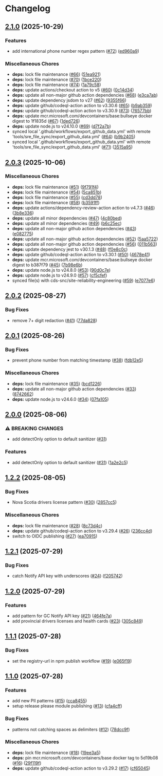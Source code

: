 # Changelog

## [2.1.0](https://github.com/cds-snc/sanitize-pii/compare/v2.0.3...v2.1.0) (2025-10-29)


### Features

* add international phone number regex pattern ([#72](https://github.com/cds-snc/sanitize-pii/issues/72)) ([ed960a9](https://github.com/cds-snc/sanitize-pii/commit/ed960a932e1f71055b411a1efe4ac97c1689d5f8))


### Miscellaneous Chores

* **deps:** lock file maintenance ([#66](https://github.com/cds-snc/sanitize-pii/issues/66)) ([51ea921](https://github.com/cds-snc/sanitize-pii/commit/51ea92173fb748dfa6da1dfa023a463d1088b815))
* **deps:** lock file maintenance ([#70](https://github.com/cds-snc/sanitize-pii/issues/70)) ([1bce220](https://github.com/cds-snc/sanitize-pii/commit/1bce220d871d7c07cafbe3390ef64aef86404ef3))
* **deps:** lock file maintenance ([#74](https://github.com/cds-snc/sanitize-pii/issues/74)) ([1a79c58](https://github.com/cds-snc/sanitize-pii/commit/1a79c58333bfb40f90f16164bed06f0499b1b254))
* **deps:** update actions/checkout action to v5 ([#60](https://github.com/cds-snc/sanitize-pii/issues/60)) ([0c14d34](https://github.com/cds-snc/sanitize-pii/commit/0c14d34d1bd7b0a1ab67929cbd067701661b8042))
* **deps:** update all non-major github action dependencies ([#68](https://github.com/cds-snc/sanitize-pii/issues/68)) ([e3ca7ab](https://github.com/cds-snc/sanitize-pii/commit/e3ca7ab5a8f4ad9d98813f1b986e40b2c4d8b332))
* **deps:** update dependency jsdom to v27 ([#62](https://github.com/cds-snc/sanitize-pii/issues/62)) ([9355f66](https://github.com/cds-snc/sanitize-pii/commit/9355f663036e4a09c008000dfd56605fba946f87))
* **deps:** update github/codeql-action action to v3.30.6 ([#65](https://github.com/cds-snc/sanitize-pii/issues/65)) ([b9ab359](https://github.com/cds-snc/sanitize-pii/commit/b9ab3591591afd34b83ad9738cc4d1552c479e7f))
* **deps:** update github/codeql-action action to v3.30.9 ([#73](https://github.com/cds-snc/sanitize-pii/issues/73)) ([76577bb](https://github.com/cds-snc/sanitize-pii/commit/76577bb8e41e8efe7d2ec82dbfe5c337f93cc1b4))
* **deps:** update mcr.microsoft.com/devcontainers/base:bullseye docker digest to 1f1835d ([#67](https://github.com/cds-snc/sanitize-pii/issues/67)) ([1ded726](https://github.com/cds-snc/sanitize-pii/commit/1ded726faf87d752725defa8b5e569e72e731487))
* **deps:** update node.js to v24.10.0 ([#69](https://github.com/cds-snc/sanitize-pii/issues/69)) ([d7f2a7b](https://github.com/cds-snc/sanitize-pii/commit/d7f2a7bcae9d06c13243fa681fc79bfe1878838b))
* synced local '.github/workflows/export_github_data.yml' with remote 'tools/sre_file_sync/export_github_data.yml' ([#64](https://github.com/cds-snc/sanitize-pii/issues/64)) ([b9b2405](https://github.com/cds-snc/sanitize-pii/commit/b9b240527f573b5cc231755d84740bbd30615765))
* synced local '.github/workflows/export_github_data.yml' with remote 'tools/sre_file_sync/export_github_data.yml' ([#71](https://github.com/cds-snc/sanitize-pii/issues/71)) ([3515a95](https://github.com/cds-snc/sanitize-pii/commit/3515a95a07cc89c5d05e8bacdb3445f38d88ef9c))

## [2.0.3](https://github.com/cds-snc/sanitize-pii/compare/v2.0.2...v2.0.3) (2025-10-06)


### Miscellaneous Chores

* **deps:** lock file maintenance ([#51](https://github.com/cds-snc/sanitize-pii/issues/51)) ([9f791f4](https://github.com/cds-snc/sanitize-pii/commit/9f791f418a80a7d4180db924a89b1a7b6e37a0d6))
* **deps:** lock file maintenance ([#54](https://github.com/cds-snc/sanitize-pii/issues/54)) ([5ca851b](https://github.com/cds-snc/sanitize-pii/commit/5ca851b8ee4978177daa6ff159d6e6a65c197096))
* **deps:** lock file maintenance ([#55](https://github.com/cds-snc/sanitize-pii/issues/55)) ([cd3dd78](https://github.com/cds-snc/sanitize-pii/commit/cd3dd78fe6ab3cce2bd481059ab12ece6a6b56a9))
* **deps:** lock file maintenance ([#58](https://github.com/cds-snc/sanitize-pii/issues/58)) ([b3591ff](https://github.com/cds-snc/sanitize-pii/commit/b3591ff69bcf1b326229ecbe795b55e74b6c30f8))
* **deps:** update actions/dependency-review-action action to v4.7.3 ([#46](https://github.com/cds-snc/sanitize-pii/issues/46)) ([3b8e336](https://github.com/cds-snc/sanitize-pii/commit/3b8e336a82e18d06ae5da67e0cb6228cd55d4214))
* **deps:** update all minor dependencies ([#47](https://github.com/cds-snc/sanitize-pii/issues/47)) ([4c80bed](https://github.com/cds-snc/sanitize-pii/commit/4c80bed60845a07f77c39ada67e4906c47669e86))
* **deps:** update all minor dependencies ([#49](https://github.com/cds-snc/sanitize-pii/issues/49)) ([b6c25ec](https://github.com/cds-snc/sanitize-pii/commit/b6c25ec9a9779e12f62a9b8eed0c9061d1402835))
* **deps:** update all non-major github action dependencies ([#43](https://github.com/cds-snc/sanitize-pii/issues/43)) ([e082775](https://github.com/cds-snc/sanitize-pii/commit/e08277599dfb1317579a918f5c366e5e534c959e))
* **deps:** update all non-major github action dependencies ([#52](https://github.com/cds-snc/sanitize-pii/issues/52)) ([5aa5722](https://github.com/cds-snc/sanitize-pii/commit/5aa572286f58e50ebc8fae9c832354ecdb63f0c3))
* **deps:** update all non-major github action dependencies ([#56](https://github.com/cds-snc/sanitize-pii/issues/56)) ([011b563](https://github.com/cds-snc/sanitize-pii/commit/011b56352347bbd4075891824c4f6316bb5de7d7))
* **deps:** update dependency jest to v30.1.3 ([#48](https://github.com/cds-snc/sanitize-pii/issues/48)) ([f0e8c0c](https://github.com/cds-snc/sanitize-pii/commit/f0e8c0c50b99cef9838a48e9d35b7e9ad4fac980))
* **deps:** update github/codeql-action action to v3.30.1 ([#50](https://github.com/cds-snc/sanitize-pii/issues/50)) ([4678e41](https://github.com/cds-snc/sanitize-pii/commit/4678e418a35f64a864c47575ae81a876f2d56bdd))
* **deps:** update mcr.microsoft.com/devcontainers/base:bullseye docker digest to b387f79 ([#45](https://github.com/cds-snc/sanitize-pii/issues/45)) ([7b98e6b](https://github.com/cds-snc/sanitize-pii/commit/7b98e6bbbdd338df1d46bedfff85836edafc81d7))
* **deps:** update node.js to v24.8.0 ([#53](https://github.com/cds-snc/sanitize-pii/issues/53)) ([90d0c7e](https://github.com/cds-snc/sanitize-pii/commit/90d0c7ef1163f9a0468b65cca108732446bc41f9))
* **deps:** update node.js to v24.9.0 ([#57](https://github.com/cds-snc/sanitize-pii/issues/57)) ([cf5cfef](https://github.com/cds-snc/sanitize-pii/commit/cf5cfef57abf110615ef7dc22579c0ca1bcb6c78))
* synced file(s) with cds-snc/site-reliability-engineering ([#59](https://github.com/cds-snc/sanitize-pii/issues/59)) ([e7077e6](https://github.com/cds-snc/sanitize-pii/commit/e7077e6377dc89331e0886a415f06ac0aafb4bce))

## [2.0.2](https://github.com/cds-snc/sanitize-pii/compare/v2.0.1...v2.0.2) (2025-08-27)


### Bug Fixes

* remove 7+ digit redaction ([#41](https://github.com/cds-snc/sanitize-pii/issues/41)) ([77da828](https://github.com/cds-snc/sanitize-pii/commit/77da8287140715f7725a4ba8834f569b5eb9c062))

## [2.0.1](https://github.com/cds-snc/sanitize-pii/compare/v2.0.0...v2.0.1) (2025-08-26)


### Bug Fixes

* prevent phone number from matching timestamp ([#38](https://github.com/cds-snc/sanitize-pii/issues/38)) ([fdb12e5](https://github.com/cds-snc/sanitize-pii/commit/fdb12e5ece60164f545449bce925f304ffd563b4))


### Miscellaneous Chores

* **deps:** lock file maintenance ([#35](https://github.com/cds-snc/sanitize-pii/issues/35)) ([bcd1226](https://github.com/cds-snc/sanitize-pii/commit/bcd1226b7b74b839fe0235fcff961f153596593c))
* **deps:** update all non-major github action dependencies ([#33](https://github.com/cds-snc/sanitize-pii/issues/33)) ([8742662](https://github.com/cds-snc/sanitize-pii/commit/874266207ae9e80fe8ceb88c399ccc193a4b6d52))
* **deps:** update node.js to v24.6.0 ([#34](https://github.com/cds-snc/sanitize-pii/issues/34)) ([07fa105](https://github.com/cds-snc/sanitize-pii/commit/07fa105102bb759f9d7e01a56b1f57f184b9ed1b))

## [2.0.0](https://github.com/cds-snc/sanitize-pii/compare/v1.2.2...v2.0.0) (2025-08-06)


### ⚠ BREAKING CHANGES

* add detectOnly option to default sanitizer ([#31](https://github.com/cds-snc/sanitize-pii/issues/31))

### Features

* add detectOnly option to default sanitizer ([#31](https://github.com/cds-snc/sanitize-pii/issues/31)) ([1a2e2c5](https://github.com/cds-snc/sanitize-pii/commit/1a2e2c554230ced8ea8a90e19d8bf513a9a999da))

## [1.2.2](https://github.com/cds-snc/sanitize-pii/compare/v1.2.1...v1.2.2) (2025-08-05)


### Bug Fixes

* Nova Scotia drivers license pattern ([#30](https://github.com/cds-snc/sanitize-pii/issues/30)) ([2857cc5](https://github.com/cds-snc/sanitize-pii/commit/2857cc5013ecdfa115a603b449504db403aa782d))


### Miscellaneous Chores

* **deps:** lock file maintenance ([#28](https://github.com/cds-snc/sanitize-pii/issues/28)) ([8c73d4c](https://github.com/cds-snc/sanitize-pii/commit/8c73d4cbfc6a1c41ccaa57d024658dabc5294d94))
* **deps:** update github/codeql-action action to v3.29.4 ([#26](https://github.com/cds-snc/sanitize-pii/issues/26)) ([236cc4d](https://github.com/cds-snc/sanitize-pii/commit/236cc4d32279601d1002279f32852135f09efc23))
* switch to OIDC publishing ([#27](https://github.com/cds-snc/sanitize-pii/issues/27)) ([ea70915](https://github.com/cds-snc/sanitize-pii/commit/ea709155f4d72cede94b30ff9c181e6584abeb9b))

## [1.2.1](https://github.com/cds-snc/sanitize-pii/compare/v1.2.0...v1.2.1) (2025-07-29)


### Bug Fixes

* catch Notify API key with underscores ([#24](https://github.com/cds-snc/sanitize-pii/issues/24)) ([f205742](https://github.com/cds-snc/sanitize-pii/commit/f205742fe101f951d99b8927905aabebf6ebfffa))

## [1.2.0](https://github.com/cds-snc/sanitize-pii/compare/v1.1.1...v1.2.0) (2025-07-29)


### Features

* add pattern for GC Notify API key ([#21](https://github.com/cds-snc/sanitize-pii/issues/21)) ([464fe7a](https://github.com/cds-snc/sanitize-pii/commit/464fe7ae68103036bca3ee7093630956da8b3f18))
* add provincial drivers licenses and health cards ([#23](https://github.com/cds-snc/sanitize-pii/issues/23)) ([305c849](https://github.com/cds-snc/sanitize-pii/commit/305c84951fbed6f9a3e63e397d8aa68f8cbb7fd3))

## [1.1.1](https://github.com/cds-snc/sanitize-pii/compare/v1.1.0...v1.1.1) (2025-07-28)


### Bug Fixes

* set the registry-url in npm publish workflow ([#19](https://github.com/cds-snc/sanitize-pii/issues/19)) ([e065f19](https://github.com/cds-snc/sanitize-pii/commit/e065f19d3210c89dc40e390141488f72eb7c47b3))

## [1.1.0](https://github.com/cds-snc/sanitize-pii/compare/v1.0.2...v1.1.0) (2025-07-28)


### Features

* add new PII patterns ([#15](https://github.com/cds-snc/sanitize-pii/issues/15)) ([cca8455](https://github.com/cds-snc/sanitize-pii/commit/cca8455b7c6ea6d4ee66b6c7bbc552127c3d8e6c))
* setup release please module publishing ([#13](https://github.com/cds-snc/sanitize-pii/issues/13)) ([cfa4cff](https://github.com/cds-snc/sanitize-pii/commit/cfa4cff69e1f3475d0d15cd97e688755e64e6489))


### Bug Fixes

* patterns not catching spaces as delimiters ([#12](https://github.com/cds-snc/sanitize-pii/issues/12)) ([78dcc9f](https://github.com/cds-snc/sanitize-pii/commit/78dcc9fe925bb7ccae632027103798957e53b855))


### Miscellaneous Chores

* **deps:** lock file maintenance ([#18](https://github.com/cds-snc/sanitize-pii/issues/18)) ([19ee3a5](https://github.com/cds-snc/sanitize-pii/commit/19ee3a55d21c5c30b285d881f2ebb1b29dec5609))
* **deps:** pin mcr.microsoft.com/devcontainers/base docker tag to 5d19b08 ([#16](https://github.com/cds-snc/sanitize-pii/issues/16)) ([29f119f](https://github.com/cds-snc/sanitize-pii/commit/29f119fc789f950094e138dded67269461957c6d))
* **deps:** update github/codeql-action action to v3.29.2 ([#17](https://github.com/cds-snc/sanitize-pii/issues/17)) ([cf65045](https://github.com/cds-snc/sanitize-pii/commit/cf6504517ddc691691a1fcf4105bba895a8972fb))
